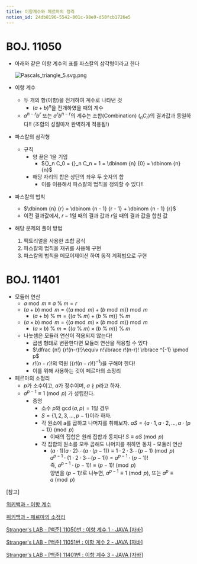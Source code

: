 ```yaml
---
title: 이항계수와 페르마의 정리
notion_id: 24db8196-5542-801c-98e9-d58fcb1726e5
---
```

  
# BOJ. 11050  
  
- 아래와 같은 이항 계수의 표를 파스칼의 삼각형이라고 한다  
  
    ![Pascals_triangle_5.svg.png](https://prod-files-secure.s3.us-west-2.amazonaws.com/ee9cb3f6-9bac-463c-ac07-0442097183e8/67dbf580-7a07-485d-ae36-3de4a6a96e17/Pascals_triangle_5.svg.png?X-Amz-Algorithm=AWS4-HMAC-SHA256&X-Amz-Content-Sha256=UNSIGNED-PAYLOAD&X-Amz-Credential=ASIAZI2LB466VWVYPJ3Q%2F20250924%2Fus-west-2%2Fs3%2Faws4_request&X-Amz-Date=20250924T011321Z&X-Amz-Expires=3600&X-Amz-Security-Token=IQoJb3JpZ2luX2VjEMn%2F%2F%2F%2F%2F%2F%2F%2F%2F%2FwEaCXVzLXdlc3QtMiJHMEUCIQCHgnfuWQEHIOvZ1AsBpk1GSV7TVi8nRat1nYd9bGS%2FugIgKZG2y42cgCHFEAHbfbxBrkKt7%2F0VMIaqC6%2FDGoLM0T0q%2FwMIUhAAGgw2Mzc0MjMxODM4MDUiDJIbj3Cp16Df%2BX0hASrcAyvFVjCNnrUo6WOCQ%2BFLyXxXJjTlBj4Ch8uDwzWnTxQ4FHuTli6S7MblwD73erc43YZ%2FhfxmGBnbvx0yPyujsHh8WCLip5o7zAG7vZfZsoPr9SisUlR0YTfQkt2KdL48WQa0M4zdaZYNYaXOdPemQubfYgwzx3lY%2Fj5QC7CM8AjY6Iyx6Y%2FBdQy3fYm47OVeowZEPcz9HMZ3Z25YUe5WMDW2XNKmjEKDjcUz86IzCTlFYCB3xYygfojY2YHcsQeLkKdxCpYYavAiNRz9zSOH8JPiYVp5GNbhBwnc%2FGdXNEY7QFbLp6Asi50VP%2FIFT6RPzAZilAbTKDefYL1NkMNTsGpZjBWXR6aNXCSfi3kwUS6fCQ5bv%2FmfF9v8ZLtjxecDWFqPnqUEJ0hXNPl3gBMJRIrb7nIQ1SeGAuR3hNcHaAbfS1dcKoYPs%2FVlmZ02Axo4cXSrZqHOuynsHEQ2PHXhHWv%2BU%2B9BOQSWNUYPtcPeYAgEE4iazUKNstiTEZQO0i%2FydUsJUNuGLRLvYTiUqG%2B7lLwM0Et%2BRHpj8bp6obVm2ie2erDVcaLpR9uKX1bP8s9Nd1oDTuPWETk2zxhHCKmW7KSD%2FcjKEXh9U%2F34szbkt3hGNRBcwA%2BEJOR93N1%2BMOj6zMYGOqUB18Z7AnSI8xjrTjps8OEI0QMDuObwrM822MMoP9GP6TwNJj6NgOnrStt43YUAnvPzLB%2BXzwPHetp7CdHXa0JsfXwp4uwqlRSpMG2axQzCUs2B2pEilfwyR6473uNkO1iJeIlJr73F30Ervn6d44O2Eeobiqjib70V77uP8nckHMJyEZiPBFJJby4ab%2BZfac8EXLNEnkn2e%2FXjGgfcxAY0Q1oOJ%2FH%2F&X-Amz-Signature=a2e3c5618864110f9d939a113da2a897b577ff306fdf2ce86412a579f88122fa&X-Amz-SignedHeaders=host&x-amz-checksum-mode=ENABLED&x-id=GetObject)  
  
- 이항 계수  
    - 두 개의 항(이항)을 전개하여 계수로 나타낸 것  
        - $(a+b)^n$을 전개하였을 때의 계수  
    - $a^{n-r}b^r$ 또는 $a^rb^{n-r}$의 계수는 조합(Combination) (${}_nC_r$)의 결과값과 동일하다!! (조합의 성질마저 완벽하게 적용됨!)  
- 파스칼의 삼각형  
    - 규칙  
        - 양 끝은 1을 기입  
            - ${}_n C_0 = {}_n C_n = 1 = \dbinom {n} {0} = \dbinom {n} {n}$  
        - 해당 자리의 합은 상단의 좌우 두 숫자의 합  
            - 이를 이용해서 파스칼의 법칙을 정의할 수 있다!!  
- 파스칼의 법칙  
    - $\dbinom {n} {r} = \dbinom {n - 1} {r  - 1} + \dbinom {n - 1} {r}$  
    - 이전 결과값에서, $r-1$일 때의 결과 값과 $r$일 때의 결과 값을 합친 값  
- 해당 문제의 풀이 방법  
    1. 팩토리얼을 사용한 조합 공식  
    2. 파스칼의 법칙을 재귀를 사용해 구현  
    3. 파스칼의 법칙을 메모이제이션 하여 동적 계획법으로 구현  
  
# BOJ. 11401  
  
- 모듈러 연산  
    - $a \bmod m \equiv a \ \% \ m = r$  
    - $(a + b) \bmod m = \lbrace (a \bmod m) + (b \bmod m) \rbrace \bmod m$  
        - $(a + b) \ \% \ m = \lbrace (a \ \% \ m) + (b \ \% \ m) \rbrace \ \% \ m$  
    - $(a \times b) \bmod m = \lbrace (a \bmod m) \times (b \bmod m) \rbrace \bmod m$  
        - $(a \times b) \ \% \ m = \lbrace (a \ \% \ m) \times (b \ \% \ m) \rbrace \ \% \ m$  
    - 나눗셈은 모듈러 연산이 적용되지 않는다!  
        - 곱셈 형태로 변환한다면 모듈러 연산을 적용할 수 있다  
        - $\dfrac {n!} {r!(n-r)!}\equiv n!\lbrace r!(n-r)! \rbrace ^{-1} \pmod p$  
        - $r!(n-r)!$의 역원 ($\lbrace r!(n-r)! \rbrace ^ {-1}$)을 구해야 한다!  
        - 이를 위해 사용하는 것이 페르마의 소정리  
- 페르마의 소정리  
    - $p$가 소수이고, $a$가 정수이며,  $a \nmid p$라고 하자.  
    - $a^{p-1} \equiv 1 \pmod p$ 가 성립한다.  
        - 증명  
            - 소수 $p$와 $\gcd(a, p) = 1$일 경우  
            - $S = \lbrace 1,2,3,\dots, p-1 \rbrace$이라 하자.  
            - 각 원소에 a를 곱하고 나머지를 취해보자. $aS = \lbrace a \cdot 1, a \cdot 2, \dots, a \cdot (p-1) \rbrace \pmod p$  
                - 이때의 집합은 원래 집합과 동치다! $S \equiv aS \pmod p$  
            - 각 집합의 원소를 모두 곱해도 나머지를 취하면 동치 - 모듈러 연산  
                - $(a \cdot 1)(a \cdot 2) \cdots(a \cdot (p-1)) \equiv 1 \cdot 2 \cdot 3 \cdots (p-1) \pmod p$   
                $a^{p-1} \cdot (1 \cdot 2 \cdot 3 \cdots (p-1)) = a^{p-1} \cdot (p-1)!$   
                즉, $a^{p-1} \cdot (p-1)! \equiv (p-1)! \pmod p$  
                양변을 $(p-1)!$로 나누면, $a^{p-1} \equiv 1 \pmod p$, 또는 $a^p \equiv a \pmod p$  
  
[참고]  
  
  
[위키백과 - 이항 계수](https://ko.wikipedia.org/wiki/%EC%9D%B4%ED%95%AD_%EA%B3%84%EC%88%98)  
  
  
[위키백과 - 페르마의 소정리](https://ko.wikipedia.org/wiki/%ED%8E%98%EB%A5%B4%EB%A7%88%EC%9D%98_%EC%86%8C%EC%A0%95%EB%A6%AC)  
  
  
[Stranger's LAB - [백준] 11050번 : 이항 계수 1 - JAVA [자바]](https://st-lab.tistory.com/159)  
  
  
[Stranger's LAB - [백준] 11051번 : 이항 계수 2 - JAVA [자바]](https://st-lab.tistory.com/162)  
  
  
[Stranger's LAB - [백준] 11401번 : 이항 계수 3 - JAVA [자바]](https://st-lab.tistory.com/241)  
  
